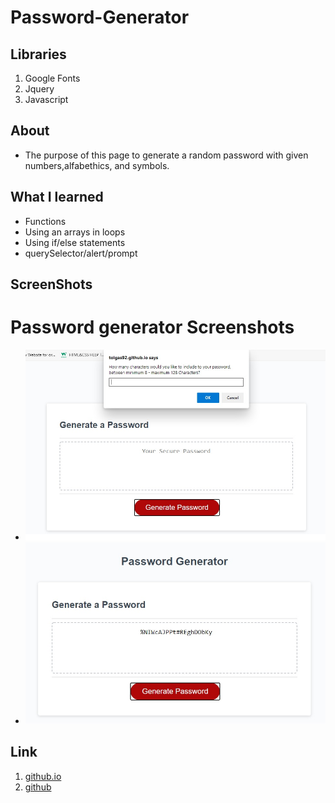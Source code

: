 # Password-Generator

## Libraries
1. Google Fonts
2. Jquery
3. Javascript

## About
- The purpose of this page to generate a random password with given numbers,alfabethics, and symbols.

## What I learned
- Functions
- Using an arrays in loops
- Using if/else statements
- querySelector/alert/prompt
## ScreenShots

# Password generator Screenshots
- ![requirements](./Assets/passwordrequirements.jpg)
- ![createdpass](./Assets/createdpassword.jpg)


## Link
1. [github.io](https://tolgas92.github.io/Password-Generator/)
2. [github](https://github.com/TolgaS92/Password-Generator)